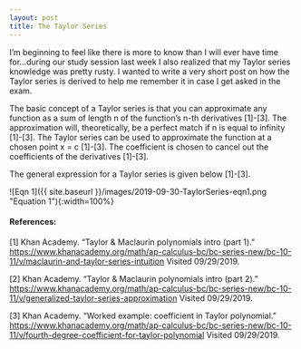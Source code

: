 ```yaml
---
layout: post
title: The Taylor Series
---
```


I’m beginning to feel like there is more to know than I will ever have time for...during our study session last week I also realized that my Taylor series knowledge was pretty rusty. I wanted to write a very short post on how the Taylor series is derived to help me remember it in case I get asked in the exam. 

The basic concept of a Taylor series is that you can approximate any function as a sum of length n of the function’s n-th derivatives [1]-[3]. The approximation will, theoretically, be a perfect match if n is equal to infinity [1]-[3]. The Taylor series can be used to approximate the function at a chosen point x = c [1]-[3]. The coefficient is chosen to cancel out the coefficients of the derivatives [1]-[3]. 

The general expression for a Taylor series is given below [1]-[3]. 

![Eqn 1]({{ site.baseurl }}/images/2019-09-30-TaylorSeries-eqn1.png "Equation 1"){:width=100%}

#### References: 

[1] Khan Academy. “Taylor & Maclaurin polynomials intro (part 1).” <https://www.khanacademy.org/math/ap-calculus-bc/bc-series-new/bc-10-11/v/maclaurin-and-taylor-series-intuition> Visited 09/29/2019. 

[2] Khan Academy. “Taylor & Maclaurin polynomials intro (part 2).” <https://www.khanacademy.org/math/ap-calculus-bc/bc-series-new/bc-10-11/v/generalized-taylor-series-approximation> Visited 09/29/2019. 

[3] Khan Academy. “Worked example: coefficient in Taylor polynomial.” <https://www.khanacademy.org/math/ap-calculus-bc/bc-series-new/bc-10-11/v/fourth-degree-coefficient-for-taylor-polynomial> Visited 09/29/2019.
